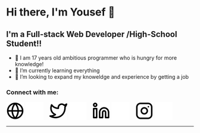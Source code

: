 # Hi there, I'm Yousef 👋 


## I'm a Full-stack Web Developer /High-School Student!!

- 🔭 I am 17 years old ambitious programmer who is hungry for more knowledge!
- 🌱 I’m currently learning everything 
- 👯 I’m looking to expand my knoweldge and experience by getting a job
### Connect with me:

[![website](./img/globe-light.svg)](https://usefsite.herokuapp.com#gh-light-mode-only)
[![website](./img/globe-dark.svg)](https://usefsite.herokuapp.com#gh-dark-mode-only)
&nbsp;&nbsp;
[![website](./img/twitter-light.svg)](https://twitter.com/Jo17585724#gh-light-mode-only)
[![website](./img/twitter-dark.svg)](https://twitter.com/Jo17585724#gh-dark-mode-only)
&nbsp;&nbsp;
[![website](./img/linkedin-light.svg)](https://linkedin.com/in/usefmedhat64#gh-light-mode-only)
[![website](./img/linkedin-dark.svg)](https://linkedin.com/in/usefmedhat64#gh-dark-mode-only)
&nbsp;&nbsp;
[![website](./img/instagram-light.svg)](https://instagram.com/shab_2adeem#gh-light-mode-only)
[![website](./img/instagram-dark.svg)](https://instagram.com/shab_2adeem#gh-dark-mode-only)


---

[website]: https://usefsite.herokuapp.com
[twitter]: https://twitter.com/Jo17585724
[instagram]: https://instagram.com/shab_2adeem
[linkedin]: https://linkedin.com/in/usefmedhat64